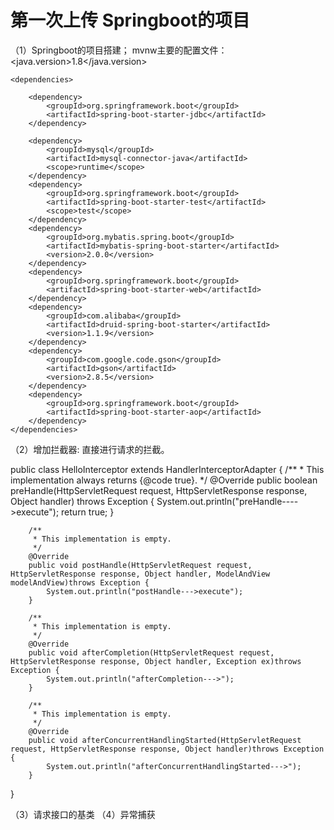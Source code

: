 # 第一次上传 Springboot的项目
（1）Springboot的项目搭建；
mvnw主要的配置文件：
 <properties>
        <java.version>1.8</java.version>
    </properties>

    <dependencies>

        <dependency>
            <groupId>org.springframework.boot</groupId>
            <artifactId>spring-boot-starter-jdbc</artifactId>
        </dependency>

        <dependency>
            <groupId>mysql</groupId>
            <artifactId>mysql-connector-java</artifactId>
            <scope>runtime</scope>
        </dependency>
        <dependency>
            <groupId>org.springframework.boot</groupId>
            <artifactId>spring-boot-starter-test</artifactId>
            <scope>test</scope>
        </dependency>
        <dependency>
            <groupId>org.mybatis.spring.boot</groupId>
            <artifactId>mybatis-spring-boot-starter</artifactId>
            <version>2.0.0</version>
        </dependency>
        <dependency>
            <groupId>org.springframework.boot</groupId>
            <artifactId>spring-boot-starter-web</artifactId>
        </dependency>
        <dependency>
            <groupId>com.alibaba</groupId>
            <artifactId>druid-spring-boot-starter</artifactId>
            <version>1.1.9</version>
        </dependency>
        <dependency>
            <groupId>com.google.code.gson</groupId>
            <artifactId>gson</artifactId>
            <version>2.8.5</version>
        </dependency>
        <dependency>
            <groupId>org.springframework.boot</groupId>
            <artifactId>spring-boot-starter-aop</artifactId>
        </dependency>
    </dependencies>
（2）增加拦截器:
直接进行请求的拦截。

public class HelloInterceptor extends HandlerInterceptorAdapter {
        /**
         * This implementation always returns {@code true}.
         */
        @Override
        public boolean preHandle(HttpServletRequest request, HttpServletResponse response, Object handler)
                throws Exception {
            System.out.println("preHandle---->execute");
            return true;
        }

        /**
         * This implementation is empty.
         */
        @Override
        public void postHandle(HttpServletRequest request, HttpServletResponse response, Object handler, ModelAndView modelAndView)throws Exception {
            System.out.println("postHandle--->execute");
        }

        /**
         * This implementation is empty.
         */
        @Override
        public void afterCompletion(HttpServletRequest request, HttpServletResponse response, Object handler, Exception ex)throws Exception {
            System.out.println("afterCompletion--->");
        }

        /**
         * This implementation is empty.
         */
        @Override
        public void afterConcurrentHandlingStarted(HttpServletRequest request, HttpServletResponse response, Object handler)throws Exception {
            System.out.println("afterConcurrentHandlingStarted--->");
        }

}

（3）请求接口的基类
（4）异常捕获
